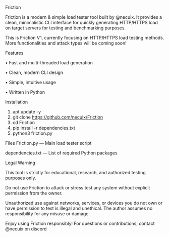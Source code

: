 Friction

Friction is a modern & simple load tester tool built by @necuix.
It provides a clean, minimalistic CLI interface for quickly generating HTTP/HTTPS load on target servers for testing and benchmarking purposes.

This is Friction V1, currently focusing on HTTP/HTTPS load testing methods. More functionalities and attack types will be coming soon!

Features

• Fast and multi-threaded load generation

• Clean, modern CLI design

• Simple, intuitive usage

• Written in Python



Installation

1. apt update -y
2. git clone https://github.com/necuix/Friction
3. cd Friction
4. pip install -r dependencies.txt
5. python3 friction.py


Files
Friction.py — Main load tester script

dependencies.txt — List of required Python packages




Legal Warning

This tool is strictly for educational, research, and authorized testing purposes only.

Do not use Friction to attack or stress test any system without explicit permission from the owner.

Unauthorized use against networks, services, or devices you do not own or have permission to test is illegal and unethical.
The author assumes no responsibility for any misuse or damage.





Enjoy using Friction responsibly!
For questions or contributions, contact @necuix on discord
